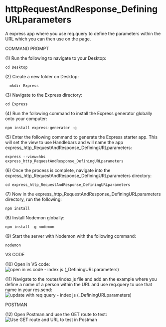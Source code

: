 # httpRequestAndResponse_DefiningURLparameters
A express app where you use req.query to define the parameters within the URL which you can then use on the page.

COMMAND PROMPT

(1) Run the following to navigate to your Desktop: 

    cd Desktop

(2) Create a new folder on Desktop: 

      mkdir Express

(3) Navigate to the Express directory: 

    cd Express

(4) Run the following command to install the Express generator globally onto your computer: 

    npm install express-generator -g

(5) Enter the following command to generate the Express starter app. This will set the view to use Handlebars and will name the app express_http_RequestAndResponse_DefiningURLparameters: 

    express --view=hbs express_http_RequestAndResponse_DefiningURLparameters 

(6) Once the process is complete, navigate into the express_http_RequestAndResponse_DefiningURLparameters directory: 

    cd express_http_RequestAndResponse_DefiningURLparameters  

(7) Now in the express_http_RequestAndResponse_DefiningURLparameters directory, run the following: 

    npm install

(8) Install Nodemon globally: 

    npm install -g nodemon

(9) Start the server with Nodemon with the following command: 

    nodemon

VS CODE

(10) Open in VS code: ![open in vs code - index js (_DefiningURLparameters)](https://user-images.githubusercontent.com/35668707/67520267-58940d80-f65d-11e9-8caf-293a107c24b3.JPG)

(11) Navigate to the routes/index.js file and add an the example where you define a name of a person within the URL and use req.query to use that name in your res.send: ![update with req query - index js (_DefiningURLparameters)](https://user-images.githubusercontent.com/35668707/67520342-82e5cb00-f65d-11e9-8a0e-bb1789a3ec73.JPG)

POSTMAN

(12) Open Postman and use the GET route to test: ![Use GET route and URL to test in Postman](https://user-images.githubusercontent.com/35668707/67520441-b1fc3c80-f65d-11e9-9b23-615b7fa917f7.JPG)

